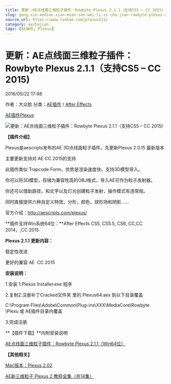 ```yaml
---
title: 更新：AE点线面三维粒子插件：Rowbyte Plexus 2.1.1（支持CS5 – CC 2015)
slug: geng-xin-aedian-xian-mian-san-wei-li-zi-cha-jian-rowbyte-plexus-2-1-1-zhi-chi-cs5-cc-2015
source_url: https://www.lookae.com/plexus211/
category: aechajian
tags: [AE插件, Plexus]
---
```

# 更新：AE点线面三维粒子插件：Rowbyte Plexus 2.1.1（支持CS5 – CC 2015)

2016/05/22 17:48

作者：大众脸
分类：[AE插件](https://www.lookae.com/after-effects/aechajian/) / [After Effects](https://www.lookae.com/after-effects/)

[AE插件](https://www.lookae.com/tag/ae%e6%8f%92%e4%bb%b6/)[Plexus](https://www.lookae.com/tag/plexus/)

![更新：AE点线面三维粒子插件：Rowbyte Plexus 2.1.1（支持CS5 – CC 2015)](https://www.lookae.com/wp-content/uploads/2014/05/Plexus-2.0.10.jpg "更新：AE点线面三维粒子插件：Rowbyte Plexus 2.1.1（支持CS5 – CC 2015)-LookAE.com")

**【插件介绍】**

Plexus是aescripts发布的AE 3D点线面粒子插件。先更新Plexus 2.0.15 最新版本

主要更新支持对 AE CC 2015的支持

此插件类似 Trapcode Form，优势是渲染速度快，支持3D模型导入。

你可以将3D模型，存储为兼容性高的OBJ格式，导入AE可作为粒子发射器。

你还可以借助路径，和文字以及灯光创建粒子发射，操作模式有违常规。

同时直接提供六种自定义特效，分形，颜色，球形场和阴影……

官方介绍：http://aescripts.com/plexus/

**插件支持Win系统64位：**After Effects CS5, CS5.5, CS6, CC,CC 2014，,CC 2015

**Plexus 2.1.1 更新内容：**

稳定性改进

更好的兼容 AE  CC 2015

**安装说明：**

1.安装 1.Plexus Installer.exe 程序

2.复制2.注册补丁Cracked文件夹 里的 Plexus64.aex 到以下目录覆盖

C:\Program Files\Adobe\Common\Plug-ins\XXX\MediaCore\Rowbyte  
\Plexu 或 AE插件目录内覆盖

3.完成注册

**【插件下载】**内附安装说明

[AE点线面三维粒子插件：Rowbyte Plexus 2.1.1（Win64位）](http://lookae.ctfile.com/fs/J3B151218887)

**【其他相关】**

[Mac版本：Plexus 2.02](http://www.ctdisk.com/file/10666082)

[AE新三维粒子 Plexus 2 教程全集（共14集）](https://www.lookae.com/plexus2-tutorial/)
